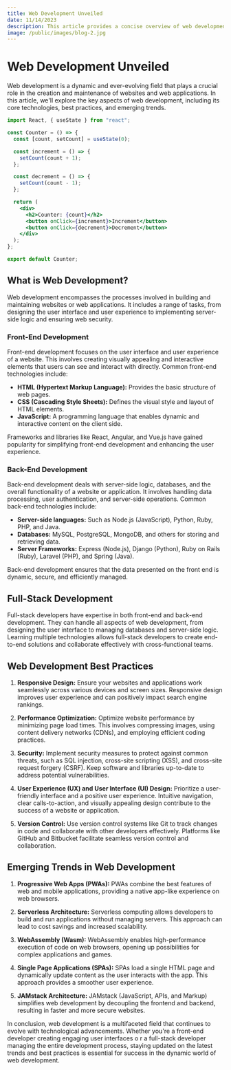 ```yaml
---
title: Web Development Unveiled
date: 11/14/2023
description: This article provides a concise overview of web development, covering front-end technologies like HTML, CSS, and JavaScript, as well as back-end essentials.
image: /public/images/blog-2.jpg
---
```


# Web Development Unveiled

Web development is a dynamic and ever-evolving field that plays a crucial role in the
creation and maintenance of websites and web applications. In this article, we'll explore
the key aspects of web development, including its core technologies, best practices, and
emerging trends.

```jsx
import React, { useState } from "react";

const Counter = () => {
  const [count, setCount] = useState(0);

  const increment = () => {
    setCount(count + 1);
  };

  const decrement = () => {
    setCount(count - 1);
  };

  return (
    <div>
      <h2>Counter: {count}</h2>
      <button onClick={increment}>Increment</button>
      <button onClick={decrement}>Decrement</button>
    </div>
  );
};

export default Counter;
```

## What is Web Development?

Web development encompasses the processes involved in building and maintaining websites or
web applications. It includes a range of tasks, from designing the user interface and user
experience to implementing server-side logic and ensuring web security.

### Front-End Development

Front-end development focuses on the user interface and user experience of a website. This
involves creating visually appealing and interactive elements that users can see and
interact with directly. Common front-end technologies include:

- **HTML (Hypertext Markup Language):** Provides the basic structure of web pages.
- **CSS (Cascading Style Sheets):** Defines the visual style and layout of HTML elements.
- **JavaScript:** A programming language that enables dynamic and interactive content on
  the client side.

Frameworks and libraries like React, Angular, and Vue.js have gained popularity for
simplifying front-end development and enhancing the user experience.

### Back-End Development

Back-end development deals with server-side logic, databases, and the overall
functionality of a website or application. It involves handling data processing, user
authentication, and server-side operations. Common back-end technologies include:

- **Server-side languages:** Such as Node.js (JavaScript), Python, Ruby, PHP, and Java.
- **Databases:** MySQL, PostgreSQL, MongoDB, and others for storing and retrieving data.
- **Server Frameworks:** Express (Node.js), Django (Python), Ruby on Rails (Ruby), Laravel
  (PHP), and Spring (Java).

Back-end development ensures that the data presented on the front end is dynamic, secure,
and efficiently managed.

## Full-Stack Development

Full-stack developers have expertise in both front-end and back-end development. They can
handle all aspects of web development, from designing the user interface to managing
databases and server-side logic. Learning multiple technologies allows full-stack
developers to create end-to-end solutions and collaborate effectively with
cross-functional teams.

## Web Development Best Practices

1. **Responsive Design:** Ensure your websites and applications work seamlessly across
   various devices and screen sizes. Responsive design improves user experience and can
   positively impact search engine rankings.

2. **Performance Optimization:** Optimize website performance by minimizing page load
   times. This involves compressing images, using content delivery networks (CDNs), and
   employing efficient coding practices.

3. **Security:** Implement security measures to protect against common threats, such as
   SQL injection, cross-site scripting (XSS), and cross-site request forgery (CSRF). Keep
   software and libraries up-to-date to address potential vulnerabilities.

4. **User Experience (UX) and User Interface (UI) Design:** Prioritize a user-friendly
   interface and a positive user experience. Intuitive navigation, clear calls-to-action,
   and visually appealing design contribute to the success of a website or application.

5. **Version Control:** Use version control systems like Git to track changes in code and
   collaborate with other developers effectively. Platforms like GitHub and Bitbucket
   facilitate seamless version control and collaboration.

## Emerging Trends in Web Development

1. **Progressive Web Apps (PWAs):** PWAs combine the best features of web and mobile
   applications, providing a native app-like experience on web browsers.

2. **Serverless Architecture:** Serverless computing allows developers to build and run
   applications without managing servers. This approach can lead to cost savings and
   increased scalability.

3. **WebAssembly (Wasm):** WebAssembly enables high-performance execution of code on web
   browsers, opening up possibilities for complex applications and games.

4. **Single Page Applications (SPAs):** SPAs load a single HTML page and dynamically
   update content as the user interacts with the app. This approach provides a smoother
   user experience.

5. **JAMstack Architecture:** JAMstack (JavaScript, APIs, and Markup) simplifies web
   development by decoupling the frontend and backend, resulting in faster and more secure
   websites.

In conclusion, web development is a multifaceted field that continues to evolve with
technological advancements. Whether you're a front-end developer creating engaging user
interfaces o r a full-stack developer managing the entire development process, staying
updated on the latest trends and best practices is essential for success in the dynamic
world of web development.
